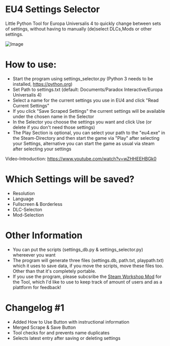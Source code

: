 # EU4 Settings Selector

Little Python Tool for Europa Universalis 4 to quickly change between sets of settings, without having to manually (de)select DLCs,Mods or other settings. 

![Image](https://puu.sh/xF8xK/a86534d421.png "Selector")

# How to use:
  - Start the program using settings_selector.py (Python 3 needs to be installed, https://python.org)
  - Set Path to settings.txt (default: Documents/Paradox Interactive/Europa Universalis 4)
  - Select a name for the current settings you use in EU4 and click "Read Current Settings"
  - If you click "Save Scraped Settings" the current settings will be available under the chosen name in the Selector
  - In the Selector you choose the settings you want and click Use (or delete if you don't need those settings)
  - The Play Section is optional, you can select your path to the "eu4.exe" in the Steam-Directory and then start the game via "Play" after selecting your Settings, alternative you can start the game as usual via steam after selecting your settings

Video-Introduction: https://www.youtube.com/watch?v=wZHHEEHBGk0

# Which Settings will be saved?
  - Resolution
  - Language
  - Fullscreen & Borderless
  - DLC-Selecton
  - Mod-Selection

# Other Information
  - You can put the scripts (settings_db.py & settings_selector.py) whereever you want
  - The program will generate three files (settings.db, path.txt, playpath.txt) which it uses to save data, if you move the scripts, move these files too. Other than that it's completely portable. 
  - If you use the program, please subcsribe the [Steam Workshop Mod](http://steamcommunity.com/sharedfiles/filedetails/?id=1135450490) for the Tool, which I'd like to use to keep track of amount of users and as a plattform for feedback! 

# Changelog #1
  - Added How to Use Button with instructional information
  - Merged Scrape & Save Button
  - Tool checks for and prevents name duplicates
  - Selects latest entry after saving or deleting settings
